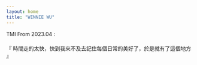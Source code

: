 ```yaml
---
layout: home
title: "WINNIE WU"
---
```


TMI From 2023.04 :
<span style="font-weight: 500; margin-top:20px; display:block;">『 時間走的太快，快到我來不及去記住每個日常的美好了，於是就有了這個地方 』</span>

<div>

</div>
